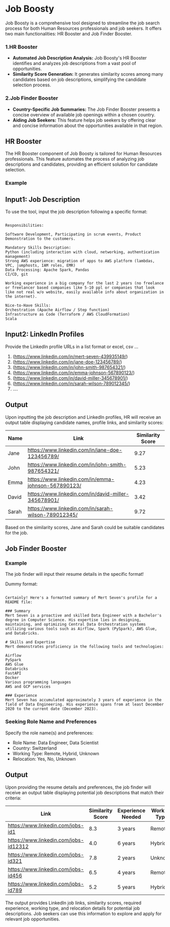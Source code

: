 
# Job Boosty

Job Boosty is a comprehensive tool designed to streamline the job search process for both Human Resources professionals and job seekers. It offers two main functionalities: HR Booster and Job Finder Booster.

### 1.HR Booster

* **Automated Job Description Analysis:** Job Boosty's HR Booster identifies and analyzes job descriptions from a vast pool of opportunities.
* **Similarity Score Generation:** It generates similarity scores among many candidates based on job descriptions, simplifying the candidate selection process.

### 2.Job Finder Booster

* **Country-Specific Job Summaries:** The Job Finder Booster presents a concise overview of available job openings within a chosen country.
* **Aiding Job Seekers:** This feature helps job seekers by offering clear and concise information about the opportunities available in that region.


## HR Booster

The HR Booster component of Job Boosty is tailored for Human Resources professionals. This feature automates the process of analyzing job descriptions and candidates, providing an efficient solution for candidate selection. 

### Example


Input1: Job Description
---

To use the tool, input the job description following a specific format:

```

Responsibilities:

Software Development, Participating in scrum events, Product Demonstration to the customers.

Mandatory Skills Description:
Python (including interaction with cloud, networking, authentication management)
Strong AWS experience: migration of apps to AWS platform (lambdas, VPC, jumphosts, IAM roles, EMR)
Data Processing: Apache Spark, Pandas
CI/CD, git

Working experience in a big company for the last 2 years (no freelance or freelancer based companies like 5-10 ppl or companies that look like not real w/o website, easily available info about organization in the internet).

Nice-to-Have Skills:
Orchestration (Apache Airflow / Step function)
Infrastructure as Code (Terraform / AWS CloudFormation)
Scala
```



Input2: LinkedIn Profiles
---


Provide the LinkedIn profile URLs in a list format or excel, csv ...

1. (https://www.linkedin.com/in/mert-seven-439935149/)
2. (https://www.linkedin.com/in/jane-doe-123456789/)
3. (https://www.linkedin.com/in/john-smith-987654321/)
4. (https://www.linkedin.com/in/emma-johnson-567890123/)
5. (https://www.linkedin.com/in/david-miller-345678901/)
6. (https://www.linkedin.com/in/sarah-wilson-789012345/)
7. ....

## Output

Upon inputting the job description and LinkedIn profiles, HR will receive an output table displaying candidate names, profile links, and similarity scores:

| Name  | Link                                               | Similarity Score |
|-------|----------------------------------------------------|------------------|
| Jane  | https://www.linkedin.com/in/jane-doe-123456789/    | 9.27             |
| John  | https://www.linkedin.com/in/john-smith-987654321/  | 5.23             |
| Emma  | https://www.linkedin.com/in/emma-johnson-567890123/| 4.23             |
| David | https://www.linkedin.com/in/david-miller-345678901/| 3.42             |
| Sarah | https://www.linkedin.com/in/sarah-wilson-789012345/| 9.72             |

Based on the similarity scores, Jane and Sarah could be suitable candidates for the job.





## Job Finder Booster


### Example


The job finder will input their resume details in the specific format!

Dummy format:

```

Certainly! Here's a formatted summary of Mert Seven's profile for a README file:

### Summary
Mert Seven is a proactive and skilled Data Engineer with a Bachelor's degree in Computer Science. His expertise lies in designing, maintaining, and optimizing Central Data Orchestration systems utilizing various tools such as Airflow, Spark (PySpark), AWS Glue, and Databricks.

# Skills and Expertise
Mert demonstrates proficiency in the following tools and technologies:

Airflow
PySpark
AWS Glue
Databricks
FastAPI
Docker
Various programming languages
AWS and GCP services

### Experience
Mert Seven has accumulated approximately 3 years of experience in the field of Data Engineering. His experience spans from at least December 2020 to the current date (December 2023).
```



### Seeking Role Name and Preferences

Specify the role name(s) and preferences:

- Role Name: Data Engineer, Data Scientist
- Country: Switzerland
- Working Type: Remote, Hybrid, Unknown
- Relocation: Yes, No, Unknown

## Output

Upon providing the resume details and preferences, the job finder will receive an output table displaying potential job descriptions that match their criteria:

| Link                                  | Similarity Score | Experience Needed | Working Type | Relocation |
|---------------------------------------|------------------|-------------------|--------------|------------|
| https://www.linkedin.com/jobs-id1     | 8.3              | 3 years           | Remote       | Yes        |
| https://www.linkedin.com/jobs-id12312 | 4.0              | 6 years           | Hybrid       | No         |
| https://www.linkedin.com/jobs-id321   | 7.8              | 2 years           | Unknown      | Unknown    |
| https://www.linkedin.com/jobs-id456   | 6.5              | 4 years           | Remote       | Yes        |
| https://www.linkedin.com/jobs-id789   | 5.2              | 5 years           | Hybrid       | Unknown    |

The output provides LinkedIn job links, similarity scores, required experience, working type, and relocation details for potential job descriptions. Job seekers can use this information to explore and apply for relevant job opportunities.
